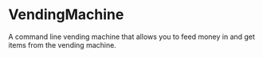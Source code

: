 # VendingMachine
A command line vending machine that allows you to feed money in and get items from the vending machine.
